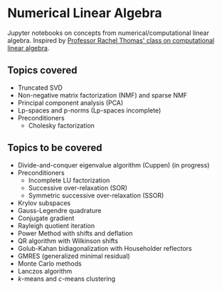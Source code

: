 # Numerical Linear Algebra
Jupyter notebooks on concepts from numerical/computational linear algebra.
Inspired by [Professor Rachel Thomas' class on computational linear algebra](https://www.youtube.com/playlist?list=PLtmWHNX-gukIc92m1K0P6bIOnZb-mg0hY).

## Topics covered
* Truncated SVD
* Non-negative matrix factorization (NMF) and sparse NMF
* Principal component analysis (PCA)
* Lp-spaces and p-norms (Lp-spaces incomplete)
* Preconditioners
  * Cholesky factorization

## Topics to be covered
* Divide-and-conquer eigenvalue algorithm (Cuppen) (in progress)
* Preconditioners
  * Incomplete LU factorization
  * Successive over-relaxation (SOR)
  * Symmetric successive over-relaxation (SSOR)
* Krylov subspaces
* Gauss-Legendre quadrature
* Conjugate gradient
* Rayleigh quotient iteration
* Power Method with shifts and deflation
* QR algorithm with Wilkinson shifts
* Golub-Kahan bidiagonalization with Householder reflectors
* GMRES (generalized minimal residual)
* Monte Carlo methods
* Lanczos algorithm
* *k*-means and *c*-means clustering
